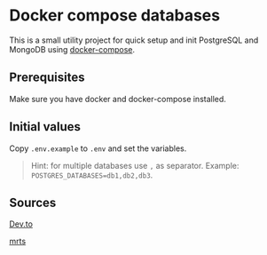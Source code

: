 # Docker compose databases

This is a small utility project for quick setup and init PostgreSQL and MongoDB using [docker-compose](https://docs.docker.com/compose/).

## Prerequisites
Make sure you have docker and docker-compose installed.

## Initial values
Copy `.env.example` to `.env` and set the variables.
> Hint: for multiple databases use `,` as separator. Example: `POSTGRES_DATABASES=db1,db2,db3`.

## Sources
[Dev.to](https://dev.to/bgord/multiple-postgres-databases-in-a-single-docker-container-417l)

[mrts](https://github.com/mrts/docker-postgresql-multiple-databases/blob/master/create-multiple-postgresql-databases.sh)
